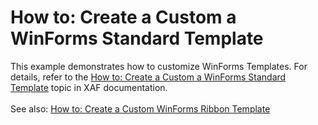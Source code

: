 # How to: Create a Custom a WinForms Standard Template


<p>This example demonstrates how to customize WinForms Templates. For details, refer to the <a href="http://documentation.devexpress.com/#XAF/CustomDocument3706">How to: Create a Custom a WinForms Standard Template</a> topic in XAF documentation.<br /><br />See also: <a href="https://www.devexpress.com/Support/Center/p/E216">How to: Create a Custom WinForms Ribbon Template</a></p>

<br/>



